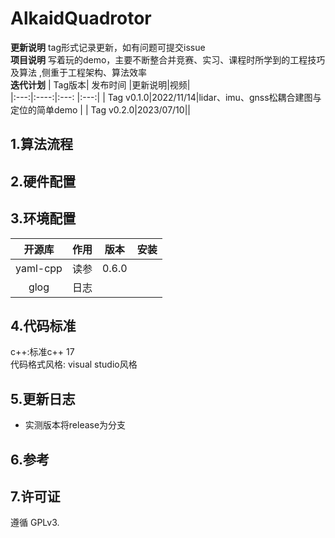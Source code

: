 # AlkaidQuadrotor

**更新说明** tag形式记录更新，如有问题可提交issue       
**项目说明** 写着玩的demo，主要不断整合并竞赛、实习、课程时所学到的工程技巧及算法 ,侧重于工程架构、算法效率   
**迭代计划**
| Tag版本| 发布时间  |更新说明|视频|  
|:---:|:----:|:---: |:---:| 
| Tag v0.1.0|2022/11/14|lidar、imu、gnss松耦合建图与定位的简单demo |
| Tag v0.2.0|2023/07/10||




## 1.算法流程


## 2.硬件配置



## 3.环境配置
|  开源库  |  作用  |    版本    |安装|
| :----: | :----: | :----: | :----: |
| yaml-cpp | 读参 |0.6.0|  |
| glog | 日志 ||  |


## 4.代码标准
c++:标准c++ 17   
代码格式风格: visual studio风格

## 5.更新日志



* 实测版本将release为分支   

## 6.参考

## 7.许可证
遵循 GPLv3.
